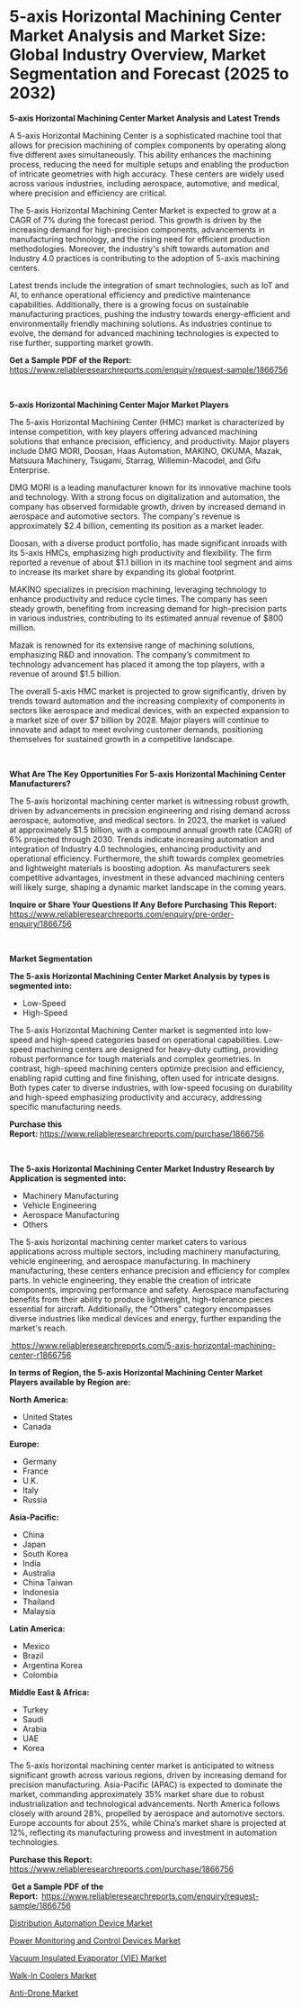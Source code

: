 <p><h1>5-axis Horizontal Machining Center Market Analysis and Market Size: Global Industry Overview, Market Segmentation and Forecast (2025 to 2032)</h1></p><p><strong>5-axis Horizontal Machining Center Market Analysis and Latest Trends</strong></p>
<p><p>A 5-axis Horizontal Machining Center is a sophisticated machine tool that allows for precision machining of complex components by operating along five different axes simultaneously. This ability enhances the machining process, reducing the need for multiple setups and enabling the production of intricate geometries with high accuracy. These centers are widely used across various industries, including aerospace, automotive, and medical, where precision and efficiency are critical.</p><p>The 5-axis Horizontal Machining Center Market is expected to grow at a CAGR of 7% during the forecast period. This growth is driven by the increasing demand for high-precision components, advancements in manufacturing technology, and the rising need for efficient production methodologies. Moreover, the industry's shift towards automation and Industry 4.0 practices is contributing to the adoption of 5-axis machining centers. </p><p>Latest trends include the integration of smart technologies, such as IoT and AI, to enhance operational efficiency and predictive maintenance capabilities. Additionally, there is a growing focus on sustainable manufacturing practices, pushing the industry towards energy-efficient and environmentally friendly machining solutions. As industries continue to evolve, the demand for advanced machining technologies is expected to rise further, supporting market growth.</p></p>
<p><strong>Get a Sample PDF of the Report:&nbsp;</strong> <a href="https://www.reliableresearchreports.com/enquiry/request-sample/1866756?utm_campaign=8&utm_medium=2&utm_source=Github&utm_content=ia&utm_term=12042025&utm_id=5-axis-horizontal-machining-center">https://www.reliableresearchreports.com/enquiry/request-sample/1866756</a></p>
<p>&nbsp;</p>
<p><strong>5-axis Horizontal Machining Center Major Market Players</strong></p>
<p><p>The 5-axis Horizontal Machining Center (HMC) market is characterized by intense competition, with key players offering advanced machining solutions that enhance precision, efficiency, and productivity. Major players include DMG MORI, Doosan, Haas Automation, MAKINO, OKUMA, Mazak, Matsuura Machinery, Tsugami, Starrag, Willemin-Macodel, and Gifu Enterprise.</p><p>DMG MORI is a leading manufacturer known for its innovative machine tools and technology. With a strong focus on digitalization and automation, the company has observed formidable growth, driven by increased demand in aerospace and automotive sectors. The company's revenue is approximately $2.4 billion, cementing its position as a market leader.</p><p>Doosan, with a diverse product portfolio, has made significant inroads with its 5-axis HMCs, emphasizing high productivity and flexibility. The firm reported a revenue of about $1.1 billion in its machine tool segment and aims to increase its market share by expanding its global footprint.</p><p>MAKINO specializes in precision machining, leveraging technology to enhance productivity and reduce cycle times. The company has seen steady growth, benefiting from increasing demand for high-precision parts in various industries, contributing to its estimated annual revenue of $800 million.</p><p>Mazak is renowned for its extensive range of machining solutions, emphasizing R&D and innovation. The company’s commitment to technology advancement has placed it among the top players, with a revenue of around $1.5 billion.</p><p>The overall 5-axis HMC market is projected to grow significantly, driven by trends toward automation and the increasing complexity of components in sectors like aerospace and medical devices, with an expected expansion to a market size of over $7 billion by 2028. Major players will continue to innovate and adapt to meet evolving customer demands, positioning themselves for sustained growth in a competitive landscape.</p></p>
<p>&nbsp;</p>
<p><strong>What Are The Key Opportunities For 5-axis Horizontal Machining Center Manufacturers?</strong></p>
<p><p>The 5-axis horizontal machining center market is witnessing robust growth, driven by advancements in precision engineering and rising demand across aerospace, automotive, and medical sectors. In 2023, the market is valued at approximately $1.5 billion, with a compound annual growth rate (CAGR) of 6% projected through 2030. Trends indicate increasing automation and integration of Industry 4.0 technologies, enhancing productivity and operational efficiency. Furthermore, the shift towards complex geometries and lightweight materials is boosting adoption. As manufacturers seek competitive advantages, investment in these advanced machining centers will likely surge, shaping a dynamic market landscape in the coming years.</p></p>
<p><strong>Inquire or Share Your Questions If Any Before Purchasing This Report:</strong> <a href="https://www.reliableresearchreports.com/enquiry/pre-order-enquiry/1866756?utm_campaign=8&utm_medium=2&utm_source=Github&utm_content=ia&utm_term=12042025&utm_id=5-axis-horizontal-machining-center">https://www.reliableresearchreports.com/enquiry/pre-order-enquiry/1866756</a></p>
<p>&nbsp;</p>
<p><strong>Market Segmentation</strong></p>
<p><strong>The 5-axis Horizontal Machining Center Market Analysis by types is segmented into:</strong></p>
<p><ul><li>Low-Speed</li><li>High-Speed</li></ul></p>
<p><p>The 5-axis Horizontal Machining Center market is segmented into low-speed and high-speed categories based on operational capabilities. Low-speed machining centers are designed for heavy-duty cutting, providing robust performance for tough materials and complex geometries. In contrast, high-speed machining centers optimize precision and efficiency, enabling rapid cutting and fine finishing, often used for intricate designs. Both types cater to diverse industries, with low-speed focusing on durability and high-speed emphasizing productivity and accuracy, addressing specific manufacturing needs.</p></p>
<p><strong>Purchase this Report:&nbsp;</strong><a href="https://www.reliableresearchreports.com/purchase/1866756?utm_campaign=8&utm_medium=2&utm_source=Github&utm_content=ia&utm_term=12042025&utm_id=5-axis-horizontal-machining-center">https://www.reliableresearchreports.com/purchase/1866756</a></p>
<p>&nbsp;</p>
<p><strong>The 5-axis Horizontal Machining Center Market Industry Research by Application is segmented into:</strong></p>
<p><ul><li>Machinery Manufacturing</li><li>Vehicle Engineering</li><li>Aerospace Manufacturing</li><li>Others</li></ul></p>
<p><p>The 5-axis horizontal machining center market caters to various applications across multiple sectors, including machinery manufacturing, vehicle engineering, and aerospace manufacturing. In machinery manufacturing, these centers enhance precision and efficiency for complex parts. In vehicle engineering, they enable the creation of intricate components, improving performance and safety. Aerospace manufacturing benefits from their ability to produce lightweight, high-tolerance pieces essential for aircraft. Additionally, the "Others" category encompasses diverse industries like medical devices and energy, further expanding the market's reach.</p></p>
<p><a href="https://www.reliableresearchreports.com/5-axis-horizontal-machining-center-r1866756?utm_campaign=8&utm_medium=2&utm_source=Github&utm_content=ia&utm_term=12042025&utm_id=5-axis-horizontal-machining-center">&nbsp;https://www.reliableresearchreports.com/5-axis-horizontal-machining-center-r1866756</a></p>
<p><strong>In terms of Region, the 5-axis Horizontal Machining Center Market Players available by Region are:</strong></p>
<p>
    <p> <strong> North America: </strong>
        <ul>
            <li>United States</li>
            <li>Canada</li>
        </ul>
        </p> 
    <p> <strong> Europe: </strong>
        <ul>
            <li>Germany</li>
            <li>France</li>
            <li>U.K.</li>
            <li>Italy</li>
            <li>Russia</li>
        </ul>
        </p> 
    <p> <strong> Asia-Pacific: </strong>
        <ul>
            <li>China</li>
            <li>Japan</li>
            <li>South Korea</li>
            <li>India</li>
            <li>Australia</li>
            <li>China Taiwan</li>
            <li>Indonesia</li>
            <li>Thailand</li>
            <li>Malaysia</li>
        </ul>
        </p> 
    <p> <strong> Latin America: </strong>
        <ul>
            <li>Mexico</li>
            <li>Brazil</li>
            <li>Argentina Korea</li>
            <li>Colombia</li>
        </ul>
        </p> 
    <p> <strong> Middle East & Africa: </strong>
        <ul>
            <li>Turkey</li>
            <li>Saudi</li>
            <li>Arabia</li>
            <li>UAE</li>
            <li>Korea</li>
        </ul>
    </p>
    </p>
<p><p>The 5-axis horizontal machining center market is anticipated to witness significant growth across various regions, driven by increasing demand for precision manufacturing. Asia-Pacific (APAC) is expected to dominate the market, commanding approximately 35% market share due to robust industrialization and technological advancements. North America follows closely with around 28%, propelled by aerospace and automotive sectors. Europe accounts for about 25%, while China’s market share is projected at 12%, reflecting its manufacturing prowess and investment in automation technologies.</p></p>
<p><strong>Purchase this Report: </strong><a href="https://www.reliableresearchreports.com/purchase/1866756?utm_campaign=8&utm_medium=2&utm_source=Github&utm_content=ia&utm_term=12042025&utm_id=5-axis-horizontal-machining-center">https://www.reliableresearchreports.com/purchase/1866756</a></p>
<p>&nbsp;<strong>Get a Sample PDF of the Report:&nbsp;&nbsp;</strong><a href="https://www.reliableresearchreports.com/enquiry/request-sample/1866756?utm_campaign=8&utm_medium=2&utm_source=Github&utm_content=ia&utm_term=12042025&utm_id=5-axis-horizontal-machining-center">https://www.reliableresearchreports.com/enquiry/request-sample/1866756</a></p>
<p><strong></strong></p>
<p><p><a href="https://github.com/lugnabirue/Market-Research-Report-List-1/blob/main/distribution-automation-device-market.md?utm_campaign=8&utm_medium=2&utm_source=Github&utm_content=ia&utm_term=12042025&utm_id=5-axis-horizontal-machining-center">Distribution Automation Device Market</a></p><p><a href="https://github.com/shpirttangim48/Market-Research-Report-List-1/blob/main/power-monitoring-and-control-devices-market.md?utm_campaign=8&utm_medium=2&utm_source=Github&utm_content=ia&utm_term=12042025&utm_id=5-axis-horizontal-machining-center">Power Monitoring and Control Devices Market</a></p><p><a href="https://github.com/kitkaeberz5z/Market-Research-Report-List-1/blob/main/vacuum-insulated-evaporator-vie-market.md?utm_campaign=8&utm_medium=2&utm_source=Github&utm_content=ia&utm_term=12042025&utm_id=5-axis-horizontal-machining-center">Vacuum Insulated Evaporator (VIE) Market</a></p><p><a href="https://github.com/gakpasulgun/Market-Research-Report-List-1/blob/main/walk-in-coolers-market.md?utm_campaign=8&utm_medium=2&utm_source=Github&utm_content=ia&utm_term=12042025&utm_id=5-axis-horizontal-machining-center">Walk-In Coolers Market</a></p><p><a href="https://github.com/snelldimkeod/Market-Research-Report-List-1/blob/main/anti-drone-market.md?utm_campaign=8&utm_medium=2&utm_source=Github&utm_content=ia&utm_term=12042025&utm_id=5-axis-horizontal-machining-center">Anti-Drone Market</a></p></p>